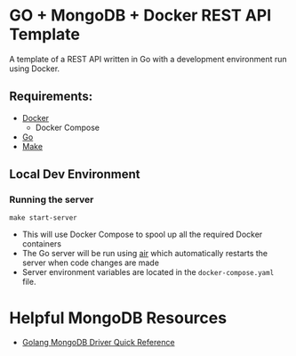 # GO + MongoDB + Docker REST API Template

A template of a REST API written in Go with a development environment run using Docker.

## Requirements:
- [Docker](https://www.docker.com/products/docker-desktop/)
    - Docker Compose
- [Go](https://go.dev/)
- [Make](https://www.gnu.org/software/make/)

## Local Dev Environment
### Running the server
```
make start-server
```
- This will use Docker Compose to spool up all the required Docker containers
- The Go server will be run using [air](https://github.com/cosmtrek/air) which automatically restarts the server when code changes are made
- Server environment variables are located in the `docker-compose.yaml` file.

# Helpful MongoDB Resources
- [Golang MongoDB Driver Quick Reference](https://www.mongodb.com/docs/drivers/go/current/quick-reference/#std-label-golang-quick-reference)
